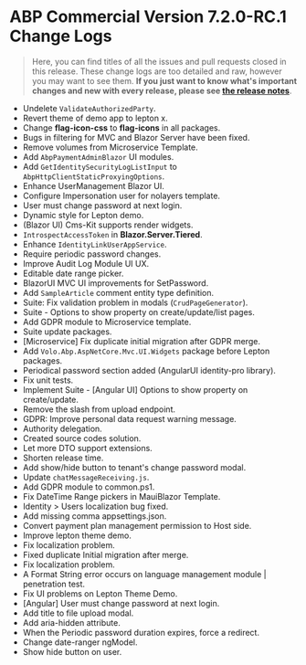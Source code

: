 # ABP Commercial Version 7.2.0-RC.1 Change Logs

> Here, you can find titles of all the issues and pull requests closed in this release. These change logs are too detailed and raw, however you may want to see them. **If you just want to know what's important changes and new with every release, please see [the release notes](../release-notes.md)**.

* Undelete `ValidateAuthorizedParty`.
* Revert theme of demo app to lepton x.
* Change **flag-icon-css** to **flag-icons** in all packages.
* Bugs in filtering for MVC and Blazor Server have been fixed.
* Remove volumes from Microservice Template.
* Add `AbpPaymentAdminBlazor` UI modules.
* Add `GetIdentitySecurityLogListInput` to `AbpHttpClientStaticProxyingOptions`.
* Enhance UserManagement Blazor UI.
* Configure Impersonation user for nolayers template.
* User must change password at next login.
* Dynamic style for Lepton demo.
* (Blazor UI) Cms-Kit supports render widgets.
* `IntrospectAccessToken` in **Blazor.Server.Tiered**.
* Enhance `IdentityLinkUserAppService`.
* Require periodic password changes.
* Improve Audit Log Module UI UX.
* Editable date range picker.
* BlazorUI MVC UI improvements for SetPassword.
* Add `SampleArticle` comment entity type definition.
* Suite: Fix validation problem in modals (`CrudPageGenerator`).
* Suite - Options to show property on create/update/list pages.
* Add GDPR module to Microservice template.
* Suite update packages.
* [Microservice] Fix duplicate initial migration after GDPR merge.
* Add `Volo.Abp.AspNetCore.Mvc.UI.Widgets` package before Lepton packages.
* Periodical password section added (AngularUI identity-pro library).
* Fix unit tests.
* Implement Suite - [Angular UI] Options to show property on create/update.
* Remove the slash from upload endpoint.
* GDPR: Improve personal data request warning message.
* Authority delegation.
* Created source codes solution.
* Let more DTO support extensions.
* Shorten release time.
* Add show/hide button to tenant's change password modal.
* Update `chatMessageReceiving.js`.
* Add GDPR module to common.ps1.
* Fix DateTime Range pickers in MauiBlazor Template.
* Identity > Users localization bug fixed.
* Add missing comma appsettings.json.
* Convert payment plan management permission to Host side.
* Improve lepton theme demo.
* Fix localization problem.
* Fixed duplicate Initial migration after merge.
* Fix localization problem.
* A Format String error occurs on language management module | penetration test.
* Fix UI problems on Lepton Theme Demo.
* [Angular] User must change password at next login.
* Add title to file upload modal.
* Add aria-hidden attribute.
* When the Periodic password duration expires, force a redirect.
* Change date-ranger ngModel.
* Show hide button on user.
